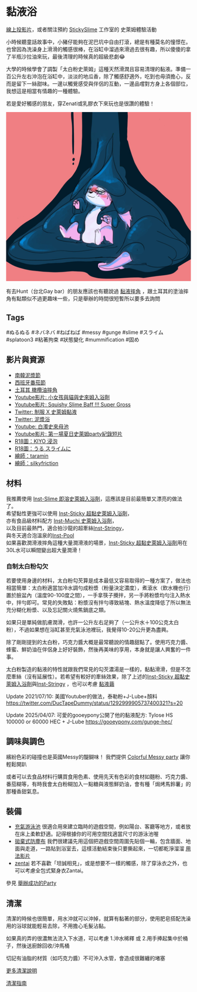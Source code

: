 黏液浴
=====

[線上投影片](https://stickysli.me/FurMIT2023.pdf)，或者關注預約 [StickySlime](https://stickysli.me) 工作室的 史萊姆體驗活動

小時候聽童話故事中，小豬仔能夠在泥巴坑中自由打滾，總是有種莫名的憧憬在。也曾因為洗澡身上滑滑的觸感很棒，在浴缸中溜過來滑過去很有趣，所以傻傻的拿了半瓶沙拉油來玩，最後清理的時候真的超級悲劇😂

大學的時候學會了調製「太白粉史萊姆」這種天然滑潤且容易清理的黏液。準備一百公升左右沖泡在浴缸中，淡淡的地瓜香，除了觸感舒適外，吃到也毋須擔心，反而是留下一絲甜味。一邊以觸覺感受與伴侶的互動，一邊品嚐對方身上各個部位，我想這是相當有情趣的一種體驗。

若是愛好觸感的朋友，穿Zenati或乳膠衣下來玩也是很讚的體驗！

![](imgs/slimegoo.jpg)


有去Hunt（台北Gay bar）的朋友應該也有聽說過 [黏液摔角](https://www.youtube.com/watch?v=0Wzqk2XvZbo) ，跟土耳其的塗油摔角有點類似不過更趣味一些，只是舉辦的時間很短暫所以要多去詢問

## Tags

#ぬるぬる #ネバネバ #ねばねば #messy #gunge #slime #スライム #splatoon3 #粘著拘束 #狀態變化 #mummification #固め 

## 影片與資源

- [南韓泥漿節](https://dq.yam.com/post.php?id=915)
- [西班牙番茄節](https://www.tripresso.com/blog/2018/08/西班牙番茄節/)
- [土耳其 橄欖油摔角](http://tkturkey.com/土耳其老祖先運動油脂摔跤上/)
- [Youtube影片: 小女孩與貓與史來姆入浴劑](https://youtu.be/P-XfCbVVjKE?t=337)
- [Youtube影片: Squishy Slime Baff !!! Super Gross](https://www.youtube.com/watch?v=Kkb7xdXINLc)
- [Twitter: 制服 X 史萊姆黏液](https://twitter.com/yurise_x/status/1259135451522162689)
- [Twitter: 泥漿浴](https://twitter.com/wamlanta/status/1261765089201459202)
- [Youtube: 白濁史來母池](https://www.youtube.com/watch?v=MfIhnkdeZsw)
- [Youtube影片: 第一場夏日史萊姆party紀錄短片](https://www.youtube.com/watch?v=zoqEFGsIGpk)
- [R18圖：KIYO 浸泡](https://www.pixiv.net/artworks/77613287)
- [R18圖：うる スライムに](https://www.pixiv.net/artworks/78694060)
- [繪師：taramin](https://www.pixiv.net/users/1186456)
- [繪師：silkyfriction](https://www.pixiv.net/users/4372252)

## 材料

我推薦使用 [Inst-Slime 即溶史萊姆入浴劑](https://shop.stickysli.me/products/inst-slime-10l)，這應該是目前最簡單又漂亮的做法了。   
希望黏性更強可以使用 [Inst-Sticky 超黏史萊姆入浴劑](https://shop.stickysli.me/products/inst-sticky-10l)，   
亦有食品級材料配方 [Inst-Muchi 史萊姆入浴劑](https://shop.stickysli.me/products/inst-muchi-1l)，   
以及目前最熱門，適合拍沙龍的超牽絲[Inst-Stringy](https://shop.stickysli.me/products/inst-stringy-1l)，   
與冬天適合泡溫泉的[Inst-Pool](https://shop.stickysli.me/products/inst-pool)   
如果喜歡潤滑液摔角這種大量潤滑液的場景，[Inst-Sticky 超黏史萊姆入浴劑](https://shop.stickysli.me/products/inst-sticky-10l)用在30L水可以瞬間變出超大量潤滑！

### 自制太白粉勾欠

若要使用身邊的材料，太白粉勾芡算是成本最低又容易取得的一種方案了，做法也相當簡單：太白粉適當加冷水調勻成粉漿（粉量決定濃度），煮滾水（飲水機也行）置於臉盆內（溫度90-100度之間），一手拿筷子攪拌，另一手將粉漿均勻注入熱水中，拌勻即可。常見的失敗點：粉漿沒有拌勻導致結塊、熱水溫度降低了所以無法充分糊化粉漿、以及忘記關火燒焦鍋底之類。

如果只是單純做肌膚潤滑，也許一公升左右足夠了（一公升水＋100公克太白粉），不過如果想在浴缸甚至充氣泳池裡玩，我覺得10-20公升更為盡興。

除了剛剛提到的太白粉，巧克力醬大概是最常聽說的情趣甜點了。使用巧克力醬、蜂蜜、鮮奶油在伴侶身上好好裝飾，然後再美味的享用，本身就是讓人興奮的一件事。

太白粉製造的黏液的特性就跟我們常見的勾芡濃湯是一樣的，黏黏滑滑，但是不怎麼牽絲（沒有延展性）。若希望有較好的牽絲效果，除了上述的[Inst-Sticky 超黏史萊姆入浴劑](https://shop.stickysli.me/products/inst-sticky-10l)與[Inst-Stringy](https://shop.stickysli.me/products/inst-stringy-1l) ，也可以考慮 [黏液繭](slime_cocoon.md)

Update 2021/07/10: 美國Youtuber的做法，泰勒粉+J-Lube+顏料 https://twitter.com/DucTapeDummy/status/1292999905737400321?s=20

Update 2025/04/07: 可愛的gooeypony公開了他的黏液配方: Tylose HS 100000 or 60000 HEC + J-Lube https://gooeypony.com/gunge-hec/

## 調味與調色

繽紛色彩的碰撞也是英國Messy的醍醐味！ 我們提供 [Colorful Messy party](https://shop.stickysli.me/products/colorful-messy-party) 讓你輕鬆開趴

或者可以去食品材料行購買食用色素、使用先天有色彩的食材如麵粉、巧克力醬、番茄糊等，有時我會太白粉糊加入一點糖與液態鮮奶油，會有種「焗烤馬鈴薯」的那種香甜氣息。

## 裝備

- [充氣游泳池](https://mall.pchome.com.tw/prod/CAAE8I-B90053M7Y?fq=/S/QFASC1) 很適合用來建立臨時的遊戲空間，例如陽台、客廳等地方，或者放在床上柔軟舒適。記得根據你的可用空間找適當尺寸的游泳池喔
- [拋棄式防塵布](https://24h.pchome.com.tw/prod/DEAC6H-A9008ZOFG) 我們很建議先用這個把遊戲空間周圍先貼個一輪，包含牆面、地面與走道，一路貼到浴室去，這樣活動結束後只要撕起來，一切都乾淨溜溜 [用法影片](https://www.youtube.com/watch?v=XEmwGlEeo8o)
- [zentai](https://find.ruten.com.tw/s/?area=0&cateid=0005&platform=ruten&q=zentai&shipfee=all) 若不喜歡「坦誠相見」，或是想要不一樣的觸感，除了穿泳衣之外，也可以考慮全包式緊身衣Zantai。

參見 [舉辦成功的Party](https://shop.stickysli.me/pages/host_a_nice_party)

## 清潔

清潔的時候也很簡單，用水沖就可以沖掉，就算有黏著的部分，使用肥皂搭配洗澡用的浴球就能輕易去除，不用擔心毛髮沾黏。

如果真的弄的很濃無法流入下水道，可以考慮 1.沖水稀釋 或 2.用手捧起集中於桶子，然後送廚餘回收/沖馬桶

切記有油脂的材質（如巧克力醬）不可沖入水管，會造成很難纏的堵塞

[更多清潔說明](slime_cleaning.md)

[清潔指南](https://shop.stickysli.me/pages/cleaning)